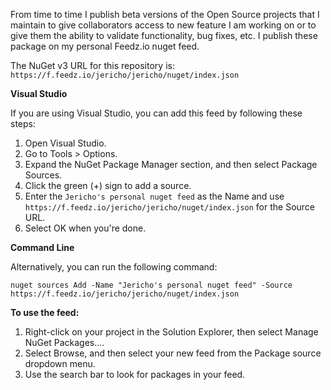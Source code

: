 From time to time I publish beta versions of the Open Source projects that I maintain to give collaborators access to new feature I am working on or to give them the ability to validate functionality, bug fixes, etc. I publish these package on my personal Feedz.io nuget feed.

The NuGet v3 URL for this repository is: `https://f.feedz.io/jericho/jericho/nuget/index.json`


__Visual Studio__

If you are using Visual Studio, you can add this feed by following these steps:
1. Open Visual Studio.
2. Go to Tools > Options.
3. Expand the NuGet Package Manager section, and then select Package Sources.
4. Click the green (+) sign to add a source.
5. Enter the `Jericho's personal nuget feed` as the Name and use `https://f.feedz.io/jericho/jericho/nuget/index.json` for the Source URL.
6. Select OK when you're done.


__Command Line__

Alternatively, you can run the following command:
```
nuget sources Add -Name "Jericho's personal nuget feed" -Source https://f.feedz.io/jericho/jericho/nuget/index.json
```


__To use the feed:__

1. Right-click on your project in the Solution Explorer, then select Manage NuGet Packages....
2. Select Browse, and then select your new feed from the Package source dropdown menu.
3. Use the search bar to look for packages in your feed.
